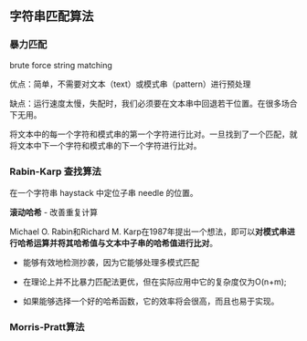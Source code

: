 ## 字符串匹配算法

### 暴力匹配

brute force string matching

优点：简单，不需要对文本（text）或模式串（pattern）进行预处理

缺点：运行速度太慢，失配时，我们必须要在文本串中回退若干位置。在很多场合下无用。

将文本中的每一个字符和模式串的第一个字符进行比对。一旦找到了一个匹配，就将文本中下一个字符和模式串的下一个字符进行比对。



### Rabin-Karp 查找算法

在一个字符串 haystack 中定位子串 needle 的位置。

**滚动哈希** - 改善重复计算

Michael O. Rabin和Richard M. Karp在1987年提出一个想法，即可以**对模式串进行哈希运算并将其哈希值与文本中子串的哈希值进行比对**。

* 能够有效地检测抄袭，因为它能够处理多模式匹配

* 在理论上并不比暴力匹配法更优，但在实际应用中它的复杂度仅为O(n+m);

* 如果能够选择一个好的哈希函数，它的效率将会很高，而且也易于实现。


### Morris-Pratt算法